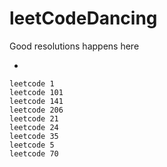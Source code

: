 # leetCodeDancing

Good resolutions happens here

-

	leetcode 1	
	leetcode 101
	leetcode 141	
	leetcode 206
	leetcode 21
	leetcode 24
	leetcode 35
	leetcode 5
	leetcode 70
